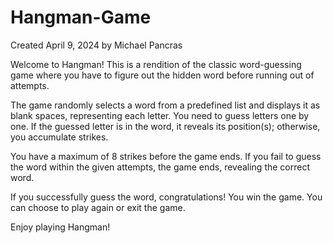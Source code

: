 # Hangman-Game
Created April 9, 2024 by Michael Pancras

Welcome to Hangman! This is a rendition of the classic word-guessing game where you have to figure out the hidden word before running out of attempts.

The game randomly selects a word from a predefined list and displays it as blank spaces, representing each letter. You need to guess letters one by one. If the guessed letter is in the word, it reveals its position(s); otherwise, you accumulate strikes.

You have a maximum of 8 strikes before the game ends. If you fail to guess the word within the given attempts, the game ends, revealing the correct word.

If you successfully guess the word, congratulations! You win the game. You can choose to play again or exit the game.

Enjoy playing Hangman!








